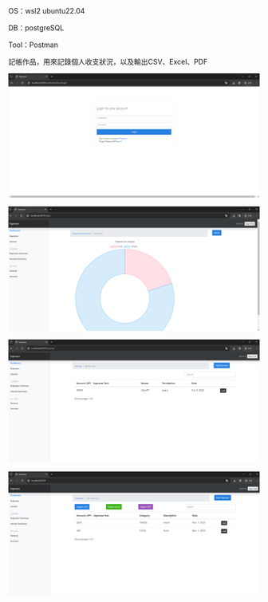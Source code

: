 OS：wsl2 ubuntu22.04

DB：postgreSQL

Tool：Postman

記帳作品，用來記錄個人收支狀況，以及輸出CSV、Excel、PDF

![image](https://github.com/lovequ4/djexpense/blob/main/screenshot/Recording%202023-11-04%20at%2013.12.31.gif)

![image](https://github.com/lovequ4/djexpense/blob/main/screenshot/%E8%9E%A2%E5%B9%95%E6%93%B7%E5%8F%96%E7%95%AB%E9%9D%A2%202023-11-04%20131206.png)

![image](https://github.com/lovequ4/djexpense/blob/main/screenshot/%E8%9E%A2%E5%B9%95%E6%93%B7%E5%8F%96%E7%95%AB%E9%9D%A2%202023-11-04%20131154.png)

![image](https://github.com/lovequ4/djexpense/blob/main/screenshot/%E8%9E%A2%E5%B9%95%E6%93%B7%E5%8F%96%E7%95%AB%E9%9D%A2%202023-11-04%20131144.png)
